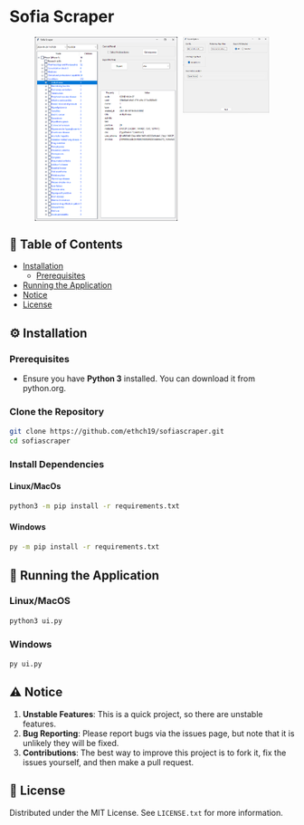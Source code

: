 # Sofia Scraper
<div style="display: flex; flex-direction: row; align-items: flex-start; justify-content: center">
  <img src="img/screenshot1.png" alt="Screenshot 1" style="width: 50%; margin-right: 10px;">
  <img src="img/screenshot2.png" alt="Screenshot 2" style="width: 30%;">
</div>

## 🚩 Table of Contents
- [Installation](#️⚙️-installation)
    - [Prerequisites](#prerequisites)
- [Running the Application](#🚀-running-the-application)
- [Notice](#⚠️-notice)
- [License](#📜-license)


## ⚙️ Installation

### Prerequisites
- Ensure you have **Python 3** installed. You can download it from python.org.

### Clone the Repository
```sh
git clone https://github.com/ethch19/sofiascraper.git
cd sofiascraper
```

### Install Dependencies

#### Linux/MacOs
```sh
python3 -m pip install -r requirements.txt
```

#### Windows
```sh
py -m pip install -r requirements.txt
```

## 🚀 Running the Application

### Linux/MacOS
```sh
python3 ui.py
```

### Windows
```sh
py ui.py
```

## ⚠️ Notice

1. **Unstable Features**: This is a quick project, so there are unstable features.
2. **Bug Reporting**: Please report bugs via the issues page, but note that it is unlikely they will be fixed.
3. **Contributions**: The best way to improve this project is to fork it, fix the issues yourself, and then make a pull request.

## 📜 License

Distributed under the MIT License. See `LICENSE.txt` for more information.